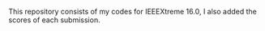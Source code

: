 This repository consists of my codes for IEEEXtreme 16.0, I also added the scores of each submission.